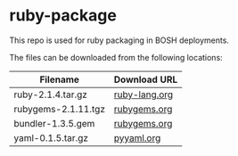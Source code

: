 ruby-package
============
This repo is used for ruby packaging in BOSH deployments.

The files can be downloaded from the following locations:

| Filename | Download URL |
| -------- | ------------ |
| ruby-2.1.4.tar.gz | [ruby-lang.org](http://cache.ruby-lang.org/pub/ruby/2.1/ruby-2.1.4.tar.gz) |
| rubygems-2.1.11.tgz | [rubygems.org](http://production.cf.rubygems.org/rubygems/rubygems-2.1.11.tgz) |
| bundler-1.3.5.gem | [rubygems.org](https://rubygems.org/downloads/bundler-1.3.5.gem) |
| yaml-0.1.5.tar.gz | [pyyaml.org](http://pyyaml.org/download/libyaml/yaml-0.1.5.tar.gz) |
